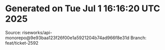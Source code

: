 # Generated on Tue Jul  1 16:16:20 UTC 2025
Source: riseworks/api-monorepo@9e93baa123f26f00e1a5921204b74ad966f8e31d
Branch: feat/ticket-2592
